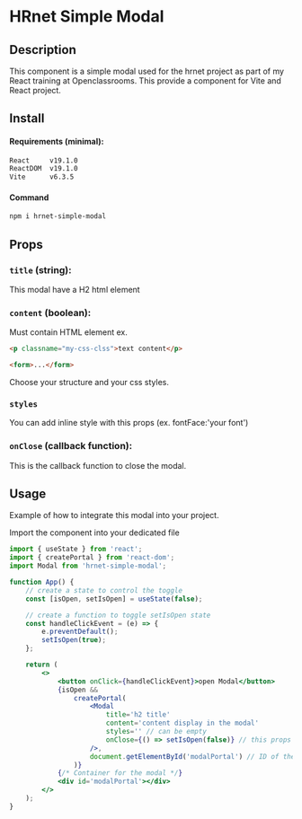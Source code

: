 # HRnet Simple Modal

## Description

This component is a simple modal used for the hrnet project as part of my React training at Openclassrooms.
This provide a component for Vite and React project.

## Install

#### **Requirements (minimal):**

```bash
React     v19.1.0
ReactDOM  v19.1.0
Vite      v6.3.5
```

#### **Command**

```bash
npm i hrnet-simple-modal
```

## Props

### `title` (string):

This modal have a H2 html element

### `content` (boolean):

Must contain HTML element
ex.

```html
<p classname="my-css-clss">text content</p>
```

```html
<form>...</form>
```

Choose your structure and your css styles.

### `styles`

You can add inline style with this props (ex. fontFace:'your font')

### `onClose` (callback function):

This is the callback function to close the modal.

## Usage

Example of how to integrate this modal into your project.

Import the component into your dedicated file

```jsx
import { useState } from 'react';
import { createPortal } from 'react-dom';
import Modal from 'hrnet-simple-modal';

function App() {
	// create a state to control the toggle
	const [isOpen, setIsOpen] = useState(false);

	// create a function to toggle setIsOpen state
	const handleClickEvent = (e) => {
		e.preventDefault();
		setIsOpen(true);
	};

	return (
		<>
			<button onClick={handleClickEvent}>open Modal</button>
			{isOpen &&
				createPortal(
					<Modal
						title='h2 title'
						content='content display in the modal'
						styles='' // can be empty
						onClose={() => setIsOpen(false)} // this props must be a function it is used into onClick event of the close button on the modal
					/>,
					document.getElementById('modalPortal') // ID of the container where the modal will be rendered
				)}
			{/* Container for the modal */}
			<div id='modalPortal'></div>
		</>
	);
}
```
